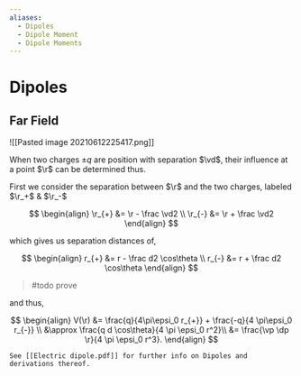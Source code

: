 ```yaml
---
aliases:
  - Dipoles
  - Dipole Moment
  - Dipole Moments
---
```


# Dipoles

## Far Field

![[Pasted image 20210612225417.png]]

When two charges $\pm q$ are position with separation $\vd$, their influence at a point $\r$ can be determined thus.

First we consider the separation between $\r$ and the two charges, labeled $\r_+$ & $\r_-$

$$
\begin{align}
\r_{+} &= \r - \frac \vd2 \\
\r_{-} &= \r + \frac \vd2
\end{align}
$$

which gives us separation distances of,

$$
\begin{align}
r_{+} &= r - \frac d2 \cos\theta \\
r_{-} &= r + \frac d2 \cos\theta
\end{align}
$$

> #todo prove

and thus,

$$
\begin{align}
V(\r)
&= \frac{q}{4\pi\epsi_0 r_{+}} + \frac{-q}{4 \pi\epsi_0 r_{-}} \\
&\approx \frac{q d \cos\theta}{4 \pi \epsi_0 r^2}\\
&= \frac{\vp \dp \r}{4 \pi \epsi_0 r^3}.
\end{align}
$$

```ad-info
See [[Electric dipole.pdf]] for further info on Dipoles and derivations thereof.
```
